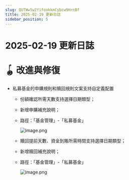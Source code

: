 ```yaml
---
slug: QUTWw5w2YifoxkkmCybcw9HrnBf
title: 2025-02-19 更新日誌
sidebar_position: 5
---
```



# 2025-02-19 更新日誌


# 🪀 改進與修復

- 私募基金的申購規則和贖回規則文案支持自定義配置
    - 份額確認所需天數支持選擇日期類型；
    - 新增申購補充說明；
    - 路徑：「基金管理」-「私募基金」

        ![image.png](/assets/b4c6c65866d8f5801647e5d4eb422023.png)

    - 贖回提前天數、資金到賬所需時間支持選擇日期類型；
    - 新增贖回補充說明；
    - 路徑：「基金管理」-「私募基金」

        ![image.png](/assets/5352c305fdb9d02fc36412e812a8ede8.png)

